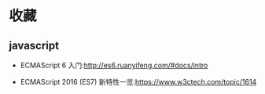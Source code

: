 # 收藏

## javascript

- ECMAScript 6 入门:http://es6.ruanyifeng.com/#docs/intro

- ECMAScript 2016 (ES7) 新特性一览:https://www.w3ctech.com/topic/1614